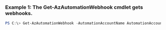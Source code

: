 ### Example 1: The Get-AzAutomationWebhook cmdlet gets webhooks.
```powershell
PS C:\> Get-AzAutomationWebhook -AutomationAccountName AutomationAccount01 -ResourceGroupName ResourceGroup01 -RunbookName Runbook03
```

